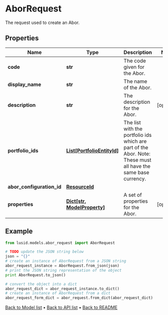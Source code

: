 # AborRequest

The request used to create an Abor.

## Properties
Name | Type | Description | Notes
------------ | ------------- | ------------- | -------------
**code** | **str** | The code given for the Abor. | 
**display_name** | **str** | The name of the Abor. | 
**description** | **str** | The description for the Abor. | [optional] 
**portfolio_ids** | [**List[PortfolioEntityId]**](PortfolioEntityId.md) | The list with the portfolio ids which are part of the Abor. Note: These must all have the same base currency. | 
**abor_configuration_id** | [**ResourceId**](ResourceId.md) |  | 
**properties** | [**Dict[str, ModelProperty]**](ModelProperty.md) | A set of properties for the Abor. | [optional] 

## Example

```python
from lusid.models.abor_request import AborRequest

# TODO update the JSON string below
json = "{}"
# create an instance of AborRequest from a JSON string
abor_request_instance = AborRequest.from_json(json)
# print the JSON string representation of the object
print AborRequest.to_json()

# convert the object into a dict
abor_request_dict = abor_request_instance.to_dict()
# create an instance of AborRequest from a dict
abor_request_form_dict = abor_request.from_dict(abor_request_dict)
```
[Back to Model list](../README.md#documentation-for-models) &#8226; [Back to API list](../README.md#documentation-for-api-endpoints) &#8226; [Back to README](../README.md)


